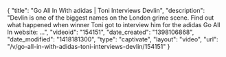 {
    "title": "Go All In With adidas | Toni Interviews Devlin",
    "description": "Devlin is one of the biggest names on the London grime scene. Find out what happened when winner Toni got to interview him for the adidas Go All In website: ...",
    "videoid": "154151",
    "date_created": "1398106868",
    "date_modified": "1418181300",
    "type": "captivate",
    "layout": "video",
    "url": "\/v\/go-all-in-with-adidas-toni-interviews-devlin\/154151"
}